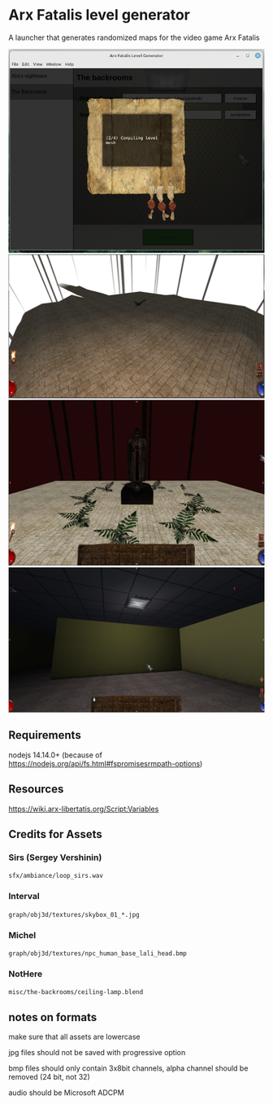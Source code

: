 # Arx Fatalis level generator

A launcher that generates randomized maps for the video game Arx Fatalis

![launcher](photos/launcher.png?raw=true "launcher")
![screenshot](photos/demo.png?raw=true "dummy map")
![screenshot](photos/statue.png?raw=true "statue npc")
![screenshot](photos/the-backrooms.png?raw=true "the backrooms")

## Requirements

nodejs 14.14.0+ (because of https://nodejs.org/api/fs.html#fspromisesrmpath-options)

## Resources

https://wiki.arx-libertatis.org/Script:Variables

## Credits for Assets

### Sirs (Sergey Vershinin)

`sfx/ambiance/loop_sirs.wav`

### Interval

`graph/obj3d/textures/skybox_01_*.jpg`

### Michel

`graph/obj3d/textures/npc_human_base_lali_head.bmp`

### NotHere

`misc/the-backrooms/ceiling-lamp.blend`

## notes on formats

make sure that all assets are lowercase

jpg files should not be saved with progressive option

bmp files should only contain 3x8bit channels, alpha channel should be removed (24 bit, not 32)

audio should be Microsoft ADCPM
